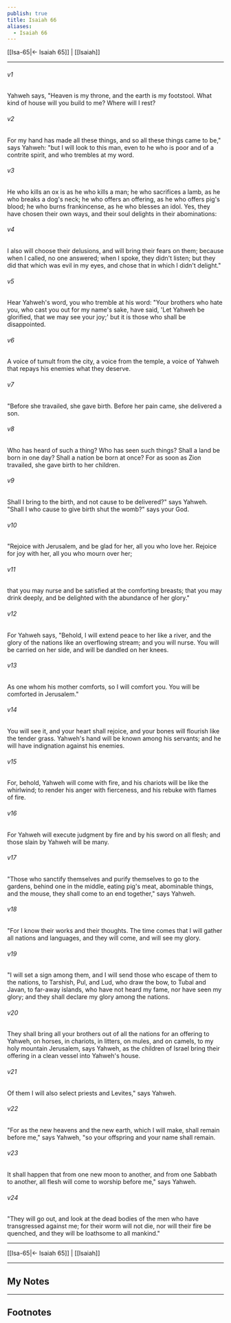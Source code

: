 ```yaml
---
publish: true
title: Isaiah 66
aliases:
  - Isaiah 66
---
```


[[Isa-65|← Isaiah 65]] | [[Isaiah]]
***



###### v1 
Yahweh says, "Heaven is my throne, and the earth is my footstool. What kind of house will you build to me? Where will I rest? 

###### v2 
For my hand has made all these things, and so all these things came to be," says Yahweh: "but I will look to this man, even to he who is poor and of a contrite spirit, and who trembles at my word. 

###### v3 
He who kills an ox is as he who kills a man; he who sacrifices a lamb, as he who breaks a dog's neck; he who offers an offering, as he who offers pig's blood; he who burns frankincense, as he who blesses an idol. Yes, they have chosen their own ways, and their soul delights in their abominations: 

###### v4 
I also will choose their delusions, and will bring their fears on them; because when I called, no one answered; when I spoke, they didn't listen; but they did that which was evil in my eyes, and chose that in which I didn't delight." 

###### v5 
Hear Yahweh's word, you who tremble at his word: "Your brothers who hate you, who cast you out for my name's sake, have said, 'Let Yahweh be glorified, that we may see your joy;' but it is those who shall be disappointed. 

###### v6 
A voice of tumult from the city, a voice from the temple, a voice of Yahweh that repays his enemies what they deserve. 

###### v7 
"Before she travailed, she gave birth. Before her pain came, she delivered a son. 

###### v8 
Who has heard of such a thing? Who has seen such things? Shall a land be born in one day? Shall a nation be born at once? For as soon as Zion travailed, she gave birth to her children. 

###### v9 
Shall I bring to the birth, and not cause to be delivered?" says Yahweh. "Shall I who cause to give birth shut the womb?" says your God. 

###### v10 
"Rejoice with Jerusalem, and be glad for her, all you who love her. Rejoice for joy with her, all you who mourn over her; 

###### v11 
that you may nurse and be satisfied at the comforting breasts; that you may drink deeply, and be delighted with the abundance of her glory." 

###### v12 
For Yahweh says, "Behold, I will extend peace to her like a river, and the glory of the nations like an overflowing stream; and you will nurse. You will be carried on her side, and will be dandled on her knees. 

###### v13 
As one whom his mother comforts, so I will comfort you. You will be comforted in Jerusalem." 

###### v14 
You will see it, and your heart shall rejoice, and your bones will flourish like the tender grass. Yahweh's hand will be known among his servants; and he will have indignation against his enemies. 

###### v15 
For, behold, Yahweh will come with fire, and his chariots will be like the whirlwind; to render his anger with fierceness, and his rebuke with flames of fire. 

###### v16 
For Yahweh will execute judgment by fire and by his sword on all flesh; and those slain by Yahweh will be many. 

###### v17 
"Those who sanctify themselves and purify themselves to go to the gardens, behind one in the middle, eating pig's meat, abominable things, and the mouse, they shall come to an end together," says Yahweh. 

###### v18 
"For I know their works and their thoughts. The time comes that I will gather all nations and languages, and they will come, and will see my glory. 

###### v19 
"I will set a sign among them, and I will send those who escape of them to the nations, to Tarshish, Pul, and Lud, who draw the bow, to Tubal and Javan, to far-away islands, who have not heard my fame, nor have seen my glory; and they shall declare my glory among the nations. 

###### v20 
They shall bring all your brothers out of all the nations for an offering to Yahweh, on horses, in chariots, in litters, on mules, and on camels, to my holy mountain Jerusalem, says Yahweh, as the children of Israel bring their offering in a clean vessel into Yahweh's house. 

###### v21 
Of them I will also select priests and Levites," says Yahweh. 

###### v22 
"For as the new heavens and the new earth, which I will make, shall remain before me," says Yahweh, "so your offspring and your name shall remain. 

###### v23 
It shall happen that from one new moon to another, and from one Sabbath to another, all flesh will come to worship before me," says Yahweh. 

###### v24 
"They will go out, and look at the dead bodies of the men who have transgressed against me; for their worm will not die, nor will their fire be quenched, and they will be loathsome to all mankind."

***
[[Isa-65|← Isaiah 65]] | [[Isaiah]]

---
## My Notes

---
## Footnotes